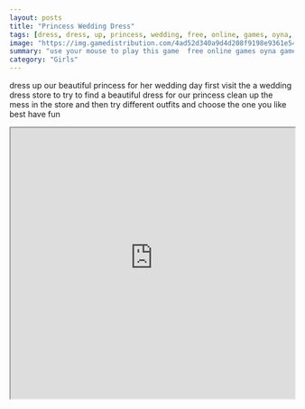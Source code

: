 ```yaml
---
layout: posts
title: "Princess Wedding Dress"
tags: [dress, dress, up, princess, wedding, free, online, games, oyna, game, free, games, play, play, games]
image: "https://img.gamedistribution.com/4ad52d340a9d4d208f9198e9361e5422.jpg"
summary: "use your mouse to play this game  free online games oyna game free games play play games"
category: "Girls"
---
```


dress up our beautiful princess for her wedding day first visit the a wedding dress store to try to find a beautiful dress for our princess clean up the mess in the store and then try different outfits and choose the one you like best have fun

<iframe width="100%" height="480px;" src="https://flash.gamedistribution.com?game=4ad52d340a9d4d208f9198e9361e5422"></iframe>